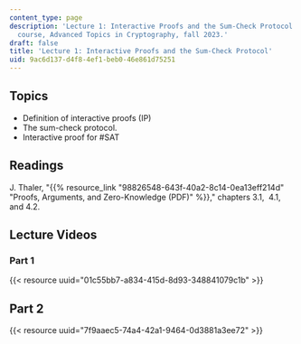 ```yaml
---
content_type: page
description: 'Lecture 1: Interactive Proofs and the Sum-Check Protocol in the MIT
  course, Advanced Topics in Cryptography, fall 2023.'
draft: false
title: 'Lecture 1: Interactive Proofs and the Sum-Check Protocol'
uid: 9ac6d137-d4f8-4ef1-beb0-46e861d75251
---
```

## Topics

- Definition of interactive proofs (IP)
- The sum-check protocol.
- Interactive proof for #SAT

## Readings

J. Thaler, "{{% resource_link "98826548-643f-40a2-8c14-0ea13eff214d" "Proofs, Arguments, and Zero-Knowledge (PDF)" %}}," chapters 3.1,  4.1, and 4.2.

## Lecture Videos

### Part 1

{{< resource uuid="01c55bb7-a834-415d-8d93-348841079c1b" >}}

## Part 2

{{< resource uuid="7f9aaec5-74a4-42a1-9464-0d3881a3ee72" >}}
